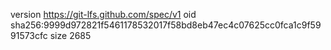 version https://git-lfs.github.com/spec/v1
oid sha256:9999d972821f5461178532017f58bd8eb47ec4c07625cc0fca1c9f5991573cfc
size 2685
